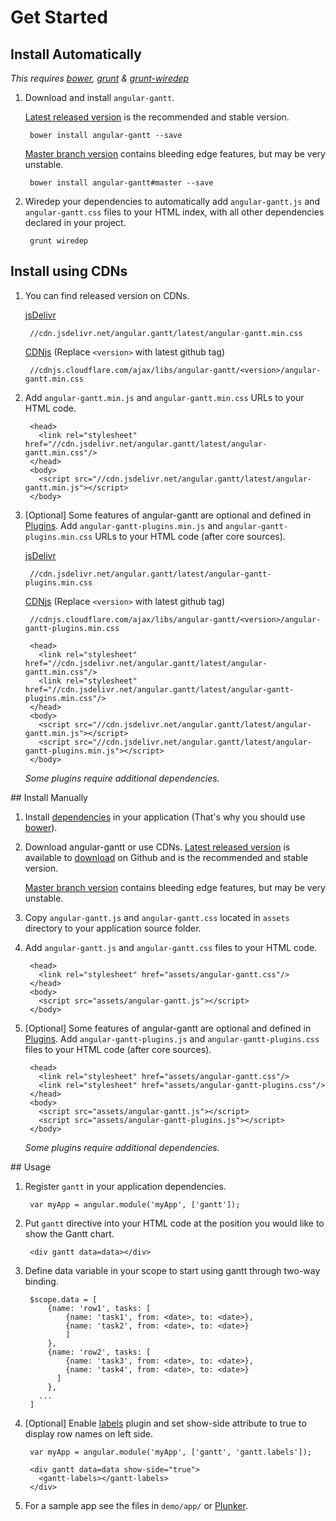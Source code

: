 # Get Started

## Install Automatically

*This requires [bower](http://bower.io/), [grunt](http://gruntjs.com/) & [grunt-wiredep](https://github.com/stephenplusplus/grunt-wiredep)*

1. Download and install `angular-gantt`.

    [Latest released version](https://github.com/angular-gantt/angular-gantt/releases/latest) is the recommended and stable version.

        bower install angular-gantt --save
    
    [Master branch version](https://github.com/angular-gantt/angular-gantt/tree/master) contains bleeding edge features, but may be very unstable.

        bower install angular-gantt#master --save

2. Wiredep your dependencies to automatically add `angular-gantt.js` and `angular-gantt.css` files to your HTML index, with all 
other dependencies declared in your project.

        grunt wiredep
        
## Install using CDNs

1. You can find released version on CDNs.

    [jsDelivr](http://www.jsdelivr.com/)
    
        //cdn.jsdelivr.net/angular.gantt/latest/angular-gantt.min.css
    
    [CDNjs](http://www.cdnjs.com/) (Replace `<version>` with latest github tag)
    
        //cdnjs.cloudflare.com/ajax/libs/angular-gantt/<version>/angular-gantt.min.css
    
2. Add `angular-gantt.min.js` and `angular-gantt.min.css` URLs to your HTML code.

        <head>
          <link rel="stylesheet" href="//cdn.jsdelivr.net/angular.gantt/latest/angular-gantt.min.css"/>
        </head>
        <body>
          <script src="//cdn.jsdelivr.net/angular.gantt/latest/angular-gantt.min.js"></script>
        </body>

3. \[Optional\] Some features of angular-gantt are optional and defined in [Plugins](configuration/plugins.md). 
Add `angular-gantt-plugins.min.js` and `angular-gantt-plugins.min.css` URLs to your HTML code (after core sources).

    [jsDelivr](http://www.jsdelivr.com/)
    
        //cdn.jsdelivr.net/angular.gantt/latest/angular-gantt-plugins.min.css
    
    [CDNjs](http://www.cdnjs.com/) (Replace `<version>` with latest github tag)
    
        //cdnjs.cloudflare.com/ajax/libs/angular-gantt/<version>/angular-gantt-plugins.min.css

    <!-- -->

        <head>
          <link rel="stylesheet" href="//cdn.jsdelivr.net/angular.gantt/latest/angular-gantt.min.css"/>
          <link rel="stylesheet" href="//cdn.jsdelivr.net/angular.gantt/latest/angular-gantt-plugins.min.css"/>
        </head>
        <body>
          <script src="//cdn.jsdelivr.net/angular.gantt/latest/angular-gantt.min.js"></script>
          <script src="//cdn.jsdelivr.net/angular.gantt/latest/angular-gantt-plugins.min.js"></script>
        </body>
        
    *Some plugins require additional dependencies.*

## Install Manually

1. Install [dependencies](faq.md#what-are-the-dependencies) in your application (That's why you should use [bower](http://bower.io/)).

2. Download angular-gantt or use CDNs.
    [Latest released version](https://github.com/angular-gantt/angular-gantt/releases/latest) is available to 
    [download](https://github.com/angular-gantt/angular-gantt/releases/latest) on Github and is the recommended and stable version.
        
    [Master branch version](https://github.com/angular-gantt/angular-gantt/tree/master) contains bleeding edge features, but may be very unstable.

3. Copy `angular-gantt.js` and `angular-gantt.css` located in `assets` directory to your application source folder.

4. Add `angular-gantt.js` and `angular-gantt.css` files to your HTML code.

        <head>
          <link rel="stylesheet" href="assets/angular-gantt.css"/>
        </head>
        <body>
          <script src="assets/angular-gantt.js"></script>
        </body>

5. \[Optional\] Some features of angular-gantt are optional and defined in [Plugins](configuration/plugins.md). 
Add `angular-gantt-plugins.js` and `angular-gantt-plugins.css` files to your HTML code (after core sources).

        <head>
          <link rel="stylesheet" href="assets/angular-gantt.css"/>
          <link rel="stylesheet" href="assets/angular-gantt-plugins.css"/>
        </head>
        <body>
          <script src="assets/angular-gantt.js"></script>
          <script src="assets/angular-gantt-plugins.js"></script>
        </body>

    *Some plugins require additional dependencies.*

## Usage

1. Register `gantt` in your application dependencies.

        var myApp = angular.module('myApp', ['gantt']);

2. Put `gantt` directive into your HTML code at the position you would like to show the Gantt chart.

        <div gantt data=data></div>

3. Define data variable in your scope to start using gantt through two-way binding.

        $scope.data = [
            {name: 'row1', tasks: [
                {name: 'task1', from: <date>, to: <date>},
                {name: 'task2', from: <date>, to: <date>}
                ]
            },
            {name: 'row2', tasks: [
                {name: 'task3', from: <date>, to: <date>},
                {name: 'task4', from: <date>, to: <date>}
              ]
            },
          ...
        ]

4. \[Optional\] Enable [labels](plugins/labels.md) plugin and set show-side attribute to true to display row names on left side.

        var myApp = angular.module('myApp', ['gantt', 'gantt.labels']);
        
    <!-- -->
    
        <div gantt data=data show-side="true">
          <gantt-labels></gantt-labels>
        </div>

5. For a sample app see the files in `demo/app/` or [Plunker](http://plnkr.co/hchknn).
